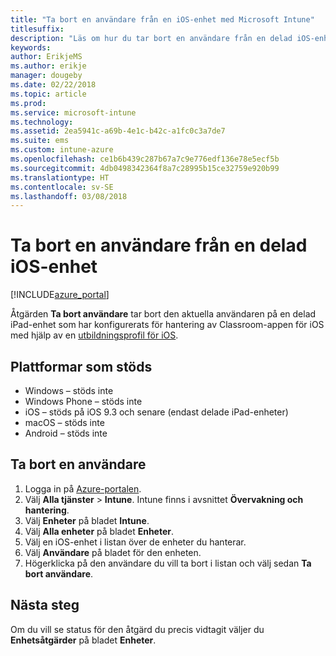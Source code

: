 ```yaml
---
title: "Ta bort en användare från en iOS-enhet med Microsoft Intune"
titlesuffix: 
description: "Läs om hur du tar bort en användare från en delad iOS-enhet med Intune."
keywords: 
author: ErikjeMS
ms.author: erikje
manager: dougeby
ms.date: 02/22/2018
ms.topic: article
ms.prod: 
ms.service: microsoft-intune
ms.technology: 
ms.assetid: 2ea5941c-a69b-4e1c-b42c-a1fc0c3a7de7
ms.suite: ems
ms.custom: intune-azure
ms.openlocfilehash: ce1b6b439c287b67a7c9e776edf136e78e5ecf5b
ms.sourcegitcommit: 4db0498342364f8a7c28995b15ce32759e920b99
ms.translationtype: HT
ms.contentlocale: sv-SE
ms.lasthandoff: 03/08/2018
---
```

# <a name="remove-a-user-from-a-shared-ios-device"></a>Ta bort en användare från en delad iOS-enhet


[!INCLUDE[azure_portal](./includes/azure_portal.md)]

Åtgärden **Ta bort användare** tar bort den aktuella användaren på en delad iPad-enhet som har konfigurerats för hantering av Classroom-appen för iOS med hjälp av en [utbildningsprofil för iOS](education-settings-configure-ios.md). 

## <a name="supported-platforms"></a>Plattformar som stöds

- Windows – stöds inte
- Windows Phone – stöds inte
- iOS – stöds på iOS 9.3 och senare (endast delade iPad-enheter)
- macOS – stöds inte
- Android – stöds inte

## <a name="how-to-remove-a-user"></a>Ta bort en användare

1. Logga in på [Azure-portalen](https://portal.azure.com).
2. Välj **Alla tjänster** > **Intune**. Intune finns i avsnittet **Övervakning och hantering**.
3. Välj **Enheter** på bladet **Intune**.
4. Välj **Alla enheter** på bladet **Enheter**.
5. Välj en iOS-enhet i listan över de enheter du hanterar.
6. Välj **Användare** på bladet för den enheten.
7. Högerklicka på den användare du vill ta bort i listan och välj sedan **Ta bort användare**.

## <a name="next-steps"></a>Nästa steg

Om du vill se status för den åtgärd du precis vidtagit väljer du **Enhetsåtgärder** på bladet **Enheter**.
